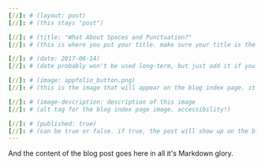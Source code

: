 ```yaml
---
[//]: # (layout: post)
[//]: # (this stays "post")

[//]: # (title: "What About Spaces and Punctuation?"
[//]: # (this is where you put your title. make sure your title is the same name as the file)

[//]: # (date: 2017-06-14)
[//]: # (date probably won't be used long-term, but just add it if you want)

[//]: # (image: appfolio_button.png)
[//]: # (this is the image that will appear on the blog index page. it'll be a fixed dimension for all images used. I may have to have 2 images; one for the blog index page and one for the header of the post itself)

[//]: # (image-description: description of this image
[//]: # (alt tag for the blog index page image. accessibility!)

[//]: # (published: true)
[//]: # (can be true or false. if true, the post will show up on the blog index page, if not, it won't.)
---
```


And the content of the blog post goes here in all it's Markdown glory.
